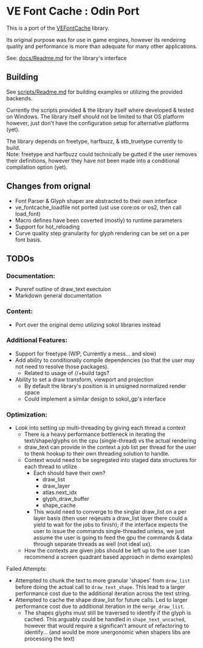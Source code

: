 # VE Font Cache : Odin Port

This is a port of the [VEFontCache](https://github.com/hypernewbie/VEFontCache) library.

Its original purpose was for use in game engines, however its rendeirng quality and performance is more than adequate for many other applications.

See: [docs/Readme.md](docs/Readme.md) for the library's interface

## Building

See [scripts/Readme.md](scripts/Readme.md) for building examples or utilizing the provided backends.

Currently the scripts provided & the library itself where developed & tested on Windows. The library itself should not be limited to that OS platform however, just don't have the configuration setup for alternative platforms (yet).

The library depends on freetype, harfbuzz, & stb_truetype currently to build.  
Note: freetype and harfbuzz could technically be gutted if the user removes their definitions, however they have not been made into a conditional compilation option (yet).

## Changes from orignal

* Font Parser & Glyph shaper are abstracted to their own interface
* ve_fontcache_loadfile not ported (ust use core:os or os2, then call load_font)
* Macro defines have been coverted (mostly) to runtime parameters
* Support for hot_reloading
* Curve quality step granularity for glyph rendering can be set on a per font basis.

## TODOs

### Documentation:

* Pureref outline of draw_text exectuion
* Markdown general documentation

### Content:

* Port over the original demo utilizing sokol libraries instead

### Additional Features:

* Support for freetype (WIP, Currently a mess... and slow)
* Add ability to conditionally compile dependencies (so that the user may not need to resolve those packages).
  * Related to usage of //+build tags?
* Ability to set a draw transform, viewport and projection
  * By default the library's position is in unsigned normalized render space
  * Could implement a similar design to sokol_gp's interface

### Optimization:

* Look into setting up multi-threading by giving each thread a context
  * There is a heavy performance bottleneck in iterating the text/shape/glyphs on the cpu (single-thread) vs the actual rendering
  * draw_text can provide in the context a job list per thread for the user to thenk hookup to their own threading solution to handle.
  * Context would need to be segregated into staged data structures for each thread to utilize
    * Each should have their own?
      * draw_list
      * draw_layer
      * atlas.next_idx
      * glyph_draw_buffer
      * shape_cache
    * This would need to converge to the singlar draw_list on a per layer basis (then user reqeusts a draw_list layer there could a yield to wait for the jobs to finish); if the interface expects the user to issue the commands single-threaded unless, we just assume the user is going to feed the gpu the commands & data through separate threads as well (not ideal ux).
  * How the contexts are given jobs should be left up to the user (can recommend a screen quadrant based approach in demo examples)

Failed Attempts:

* Attempted to chunk the text to more granular 'shapes' from `draw_list` before doing the actual call to `draw_text_shape`. This lead to a larger performance cost due to the additional iteration across the text string.
* Attempted to cache the shape draw_list for future calls. Led to larger performance cost due to additional iteration in the `merge_draw_list`.
  * The shapes glyphs must still be traversed to identify if the glyph is cached. This arguably could be handled in `shape_text_uncached`, however that would require a significan't amount of refactoring to identify... (and would be more unergonomic when shapers libs are processing the text)
